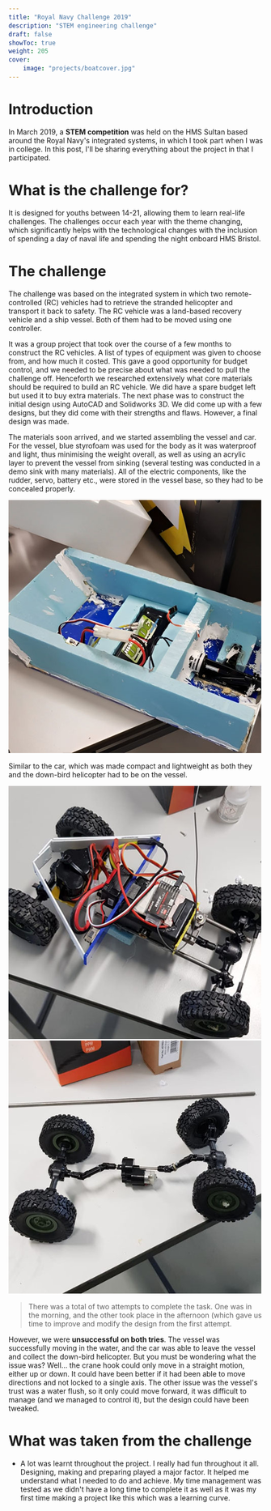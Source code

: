 ```yaml
---
title: "Royal Navy Challenge 2019"
description: "STEM engineering challenge"
draft: false
showToc: true
weight: 205
cover:
    image: "projects/boatcover.jpg"
--- 
```


# Introduction
In March 2019, a **STEM competition** was held on the HMS Sultan based around the Royal Navy's integrated systems, in which I took part when I was in college. In this post, I'll be sharing everything about the project in that I participated.

# What is the challenge for?
It is designed for youths between 14-21, allowing them to learn real-life challenges. The challenges occur each year with the theme changing, which significantly helps with the technological changes with the inclusion of spending a day of naval life and spending the night onboard HMS Bristol.

# The challenge
The challenge was based on the integrated system in which two remote-controlled (RC) vehicles had to retrieve the stranded helicopter and transport it back to safety. The RC vehicle was a land-based recovery vehicle and a ship vessel. Both of them had to be moved using one controller. 

It was a group project that took over the course of a few months to construct the RC vehicles. A list of types of equipment was given to choose from, and how much it costed. This gave a good opportunity for budget control, and we needed to be precise about what was needed to pull the challenge off. Henceforth we researched extensively what core materials should be required to build an RC vehicle. We did have a spare budget left but used it to buy extra materials. The next phase was to construct the initial design using AutoCAD and Solidworks 3D. We did come up with a few designs, but they did come with their strengths and flaws. However, a final design was made. 

The materials soon arrived, and we started assembling the vessel and car. For the vessel, blue styrofoam was used for the body as it was waterproof and light, thus minimising the weight overall, as well as using an acrylic layer to prevent the vessel from sinking (several testing was conducted in a demo sink with many materials). All of the electric components, like the rudder, servo, battery etc., were stored in the vessel base, so they had to be concealed properly. 

![](/projects/vessel.jpg)

Similar to the car, which was made compact and lightweight as both they and the down-bird helicopter had to be on the vessel. 

![](/projects/rc1.jpg)
![](/projects/rc2.jpg)

>There was a total of two attempts to complete the task. One was in the morning, and the other took place in the afternoon (which gave us time to improve and modify the design from the first attempt. 

However, we were **unsuccessful on both tries**. The vessel was successfully moving in the water, and the car was able to leave the vessel and collect the down-bird helicopter. But you must be wondering what the issue was? Well... the crane hook could only move in a straight motion, either up or down. It could have been better if it had been able to move directions and not locked to a single axis. The other issue was the vessel's trust was a water flush, so it only could move forward, it was difficult to manage (and we managed to control it), but the design could have been tweaked.

# What was taken from the challenge 
- A lot was learnt throughout the project. I really had fun throughout it all. Designing, making and preparing played a major factor. It helped me understand what I needed to do and achieve. My time management was tested as we didn't have a long time to complete it as well as it was my first time making a project like this which was a learning curve. 

